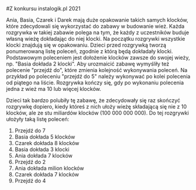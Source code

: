 #Z konkursu instalogik.pl 2021


Ania, Basia, Czarek i Darek mają duże opakowanie takich samych klocków, które zdecydowali się wykorzystać do zabawy w budowanie wież. Każda rozgrywka w takiej zabawie polega na tym, że każdy z uczestników buduje własną wieżę dokładając do niej klocki. Na początku rozgrywki wszystkie klocki znajdują się w opakowaniu. Dzieci przed rozgrywką tworzą ponumerowaną listę poleceń, zgodnie z którą będą dokładały klocki. Podstawowym poleceniem jest dołożenie klocków zawsze do swojej wieży, np. "Basia dokłada 2 klocki". Aby urozmaicić zabawę wymyśliły też polecenie "przejdź do", które zmienia kolejność wykonywania poleceń. Na przykład po poleceniu "przejdź do 5" należy wykonywać po kolei polecenia od piątego na liście. Rozgrywka kończy się, gdy po wykonaniu polecenia jedna z wież ma 10 lub więcej klocków.


Dzieci tak bardzo polubiły tę zabawę, że zdecydowały się raz skończyć rozgrywkę dopiero, kiedy któreś z nich ułoży wieżę składającą się nie z 10 klocków, ale ze stu miliardów klocków (100 000 000 000). Do tej rozgrywki ułożyły taką listę poleceń:

1. Przejdź do 7
2. Basia dokłada 5 klocków
3. Czarek dokłada 8 klocków
4. Basia dokłada 3 klocki
5. Ania dokłada 7 klocków
6. Przejdź do 2
7. Ania dokłada milion klocków
8. Czarek dokłada 7 klocków
9. Przejdź do 4
